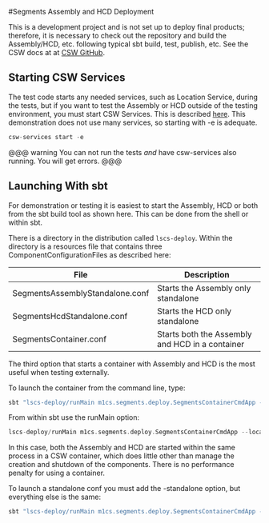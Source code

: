 #Segments Assembly and HCD Deployment

This is a development project and is not set up to deploy final products; therefore, it is necessary to check out the
repository and build the Assembly/HCD, etc. following typical sbt build, test, publish, etc.  See the CSW docs at at
[CSW GitHub](https://tmtsoftware.github.io/csw/index.html).

## Starting CSW Services

The test code starts any needed services, such as Location Service, during the tests, but if you want to test the
Assembly or HCD outside of the testing environment, you must start CSW Services. This is described 
[here](https://tmtsoftware.github.io/csw/apps/cswservices.html). This demonstration does not use many services, so
starting with -e is adequate.

```scala
csw-services start -e
```
@@@ warning
You can not run the tests *and* have csw-services also running. You will get errors.
@@@

## Launching With sbt

For demonstration or testing it is easiest to start the Assembly, HCD or both from the sbt build tool as shown
here. This can be done from the shell or within sbt.

There is a directory in the distribution called `lscs-deploy`. Within the directory is a resources file that contains 
three ComponentConfigurationFiles as described here:

| File | Description |
|------|-------------|
| SegmentsAssemblyStandalone.conf | Starts the Assembly only standalone |
| SegmentsHcdStandalone.conf | Starts the HCD only standalone |
| SegmentsContainer.conf | Starts both the Assembly and HCD in a container |

The third option that starts a container with Assembly and HCD is the most useful when testing externally. 

To launch the container from the command line, type:

```scala
sbt "lscs-deploy/runMain m1cs.segments.deploy.SegmentsContainerCmdApp --local src/main/resources/SegmentsContainer.conf"
```
From within sbt use the runMain option:
```scala
lscs-deploy/runMain m1cs.segments.deploy.SegmentsContainerCmdApp --local src/main/resources/SegmentsContainer.conf
```
In this case, both the Assembly and HCD are started within the same process in a CSW container, which does little other
than manage the creation and shutdown of the components.  There is no performance penalty for using a container.

To launch a standalone conf you must add the -standalone option, but everything else is the same:

```scala
sbt "lscs-deploy/runMain m1cs.segments.deploy.SegmentsContainerCmdApp --standalone --local src/main/resources/SegmentsContainer.conf"
```

